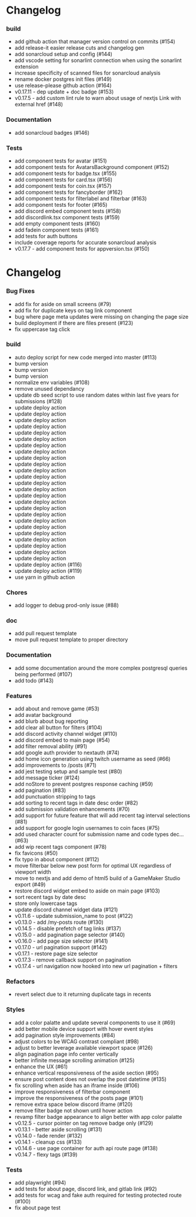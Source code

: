 # Changelog

### build

- add github action that manager version control on commits (#154)
- add release-it easier release cuts and changelog gen
- add sonarcloud setup and config (#144)
- add vscode setting for sonarlint connection when using the sonarlint extension
- increase specificity of scanned files for sonarcloud analysis
- rename docker postgres init files (#149)
- use release-please github action (#164)
- v0.17.11 - dep update + doc badge (#153)
- v0.17.5 - add custom lint rule to warn about usage of nextjs Link with external href (#148)

### Documentation

- add sonarcloud badges (#146)

### Tests

- add component tests for avatar (#151)
- add component tests for AvatarsBackground component (#152)
- add component tests for badge.tsx (#155)
- add component tests for card.tsx (#156)
- add component tests for coin.tsx (#157)
- add component tests for fancyborder (#162)
- add component tests for filterlabel and filterbar (#163)
- add component tests for footer (#165)
- add discord embed component tests (#158)
- add discordlink.tsx component tests (#159)
- add empty component tests (#160)
- add fadein component tests (#161)
- add tests for auth buttons
- include coverage reports for accurate sonarcloud analysis
- v0.17.7 - add component tests for appversion.tsx (#150)

# Changelog

### Bug Fixes

- add fix for aside on small screens (#79)
- add fix for duplicate keys on tag link component
- bug where page meta updates were missing on changing the page size
- build deployment if there are files present (#123)
- fix uppercase tag click

### build

- auto deploy script for new code merged into master (#113)
- bump version
- bump version
- bump version
- normalize env variables (#108)
- remove unused dependancy
- update db seed script to use random dates within last five years for submissions (#128)
- update deploy action
- update deploy action
- update deploy action
- update deploy action
- update deploy action
- update deploy action
- update deploy action
- update deploy action
- update deploy action
- update deploy action
- update deploy action
- update deploy action
- update deploy action
- update deploy action
- update deploy action
- update deploy action
- update deploy action
- update deploy action
- update deploy action
- update deploy action
- update deploy action
- update deploy action
- update deploy action
- update deploy action
- update deploy action
- update deploy action (#116)
- update deploy action (#119)
- use yarn in github action

### Chores

- add logger to debug prod-only issue (#88)

### doc

- add pull request template
- move pull request template to proper directory

### Documentation

- add some documentation around the more complex postgresql queries being performed (#107)
- add todo (#143)

### Features

- add about and remove game (#53)
- add avatar background
- add blurb about bug reporting
- add clear all button for filters (#104)
- add discord activity channel widget (#110)
- add discord embed to main page (#54)
- add filter removal ability (#91)
- add google auth provider to nextauth (#74)
- add home icon generation using twitch username as seed (#66)
- add improvements to /posts (#71)
- add jest testing setup and sample test (#80)
- add message ticker (#124)
- add noStore to prevent postgres response caching (#59)
- add pagination (#83)
- add punctuation stripping to tags
- add sorting to recent tags in date desc order (#82)
- add submission validation enhancements (#70)
- add support for future feature that will add recent tag interval selections (#81)
- add support for google login usernames to coin faces (#75)
- add used character count for submission name and code types dec… (#63)
- add wip recent tags component (#78)
- fix favicons (#50)
- fix typo in about component (#112)
- move filterbar below new post form for optimal UX regardless of viewport width
- move to nextjs and add demo of html5 build of a GameMaker Studio export (#49)
- restore discord widget embed to aside on main page (#103)
- sort recent tags by date desc
- store only lowercase tags
- update discord channel widget data (#121)
- v0.11.6 - update submission_name to post (#122)
- v0.13.0 - add /my-posts route (#130)
- v0.14.5 - disable prefetch of tag links (#137)
- v0.15.0 - add pagination page selector (#140)
- v0.16.0 - add page size selector (#141)
- v0.17.0 - url pagination support (#142)
- v0.17.1 - restore page size selector
- v0.17.3 - remove callback support on pagination
- v0.17.4 - url navigation now hooked into new url pagination + filters

### Refactors

- revert select due to it returning duplicate tags in recents

### Styles

- add a color palatte and update several components to use it (#69)
- add better mobile device support with hover event styles
- add pagination style improvements (#84)
- adjust colors to be WCAG contrast compliant (#98)
- adjust to better leverage available viewport space (#126)
- align pagination page info center vertically
- better infinite message scrolling animation (#125)
- enhance the UX (#61)
- enhance vertical responsiveness of the aside section (#95)
- ensure post content does not overlap the post datetime (#135)
- fix scrolling when aside has an iframe inside (#106)
- improve responsiveness of filterbar component
- improve the responsiveness of the posts page (#101)
- remove extra space below discord iframe (#120)
- remove filter badge not shown until hover action
- revamp filter badge appearance to align better with app color palatte
- v0.12.5 - cursor pointer on tag remove badge only (#129)
- v0.13.1 - better aside scrolling (#131)
- v0.14.0 - fade render (#132)
- v0.14.1 - cleanup css (#133)
- v0.14.6 - use page container for auth api route page (#138)
- v0.14.7 - flexy tags (#139)

### Tests

- add playwright (#94)
- add tests for about page, discord link, and gitlab link (#92)
- add tests for wcag and fake auth required for testing protected route (#100)
- fix about page test
